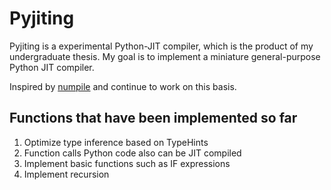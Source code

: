 # Pyjiting

Pyjiting is a experimental Python-JIT compiler, which is the product of my undergraduate thesis. My goal is to implement a miniature general-purpose Python JIT compiler.

Inspired by [numpile](https://dev.stephendiehl.com/numpile/) and continue to work on this basis.

## Functions that have been implemented so far

1. Optimize type inference based on TypeHints
2. Function calls Python code also can be JIT compiled
3. Implement basic functions such as IF expressions
4. Implement recursion

